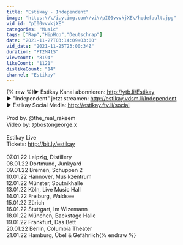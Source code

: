 ```yaml
---
title: "Estikay - Independent"
image: "https:\/\/i.ytimg.com\/vi\/pI00vvvkjXE\/hqdefault.jpg"
vid_id: "pI00vvvkjXE"
categories: "Music"
tags: ["Rap","HipHop","Deutschrap"]
date: "2021-11-27T03:14:09+03:00"
vid_date: "2021-11-25T23:00:34Z"
duration: "PT2M41S"
viewcount: "8194"
likeCount: "1121"
dislikeCount: "14"
channel: "Estikay"
---
```

{% raw %}► Estikay Kanal abonnieren: <a rel="nofollow" target="blank" href="http://ytb.li/Estikay">http://ytb.li/Estikay</a><br />► &quot;Independent&quot; jetzt streamen: <a rel="nofollow" target="blank" href="http://estikay.vdsm.li/Independent">http://estikay.vdsm.li/Independent</a><br />► Estikay Social Media: <a rel="nofollow" target="blank" href="http://estikay.fty.li/social">http://estikay.fty.li/social</a><br /><br />Prod by. @the_real_rakeem<br />Video by: @bostongeorge.x<br /><br />Estikay Live<br />Tickets: <a rel="nofollow" target="blank" href="http://bit.ly/estikay​">http://bit.ly/estikay​</a><br /><br />07.01.22 Leipzig, Distillery<br />08.01.22 Dortmund, Junkyard<br />09.01.22 Bremen, Schuppen 2<br />10.01.22 Hannover, Musikzentrum<br />12.01.22 Münster, Sputnikhalle<br />13.01.22 Köln, Live Music Hall<br />14.01.22 Freiburg, Waldsee<br />15.01.22 Zürich<br />16.01.22 Stuttgart, Im Wizemann<br />18.01.22 München, Backstage Halle<br />19.01.22 Frankfurt, Das Bett<br />20.01.22 Berlin, Columbia Theater<br />21.01.22 Hamburg, Übel &amp; Gefährlich{% endraw %}
